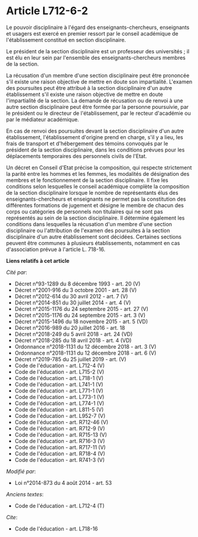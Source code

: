# Article L712-6-2

Le pouvoir disciplinaire à l'égard des enseignants-chercheurs, enseignants et usagers est exercé en premier ressort par le
conseil académique de l'établissement constitué en section disciplinaire. 

Le président de la section disciplinaire est un professeur des universités ; il est élu en leur sein par l'ensemble des
enseignants-chercheurs membres de la section. 

La récusation d'un membre d'une section disciplinaire peut être prononcée s'il existe une raison objective de mettre en doute
son impartialité. L'examen des poursuites peut être attribué à la section disciplinaire d'un autre établissement s'il existe
une raison objective de mettre en doute l'impartialité de la section. La demande de récusation ou de renvoi à une autre
section disciplinaire peut être formée par la personne poursuivie, par le président ou le directeur de l'établissement, par
le recteur d'académie ou par le médiateur académique.

En cas de renvoi des poursuites devant la section disciplinaire d'un autre établissement, l'établissement d'origine prend en
charge, s'il y a lieu, les frais de transport et d'hébergement des témoins convoqués par le président de la section
disciplinaire, dans les conditions prévues pour les déplacements temporaires des personnels civils de l'Etat. 

Un décret en Conseil d'Etat précise la composition, qui respecte strictement la parité entre les hommes et les femmes, les
modalités de désignation des membres et le fonctionnement de la section disciplinaire. Il fixe les conditions selon
lesquelles le conseil académique complète la composition de la section disciplinaire lorsque le nombre de représentants élus
des enseignants-chercheurs et enseignants ne permet pas la constitution des différentes formations de jugement et désigne le
membre de chacun des corps ou catégories de personnels non titulaires qui ne sont pas représentés au sein de la section
disciplinaire. Il détermine également les conditions dans lesquelles la récusation d'un membre d'une section disciplinaire ou
l'attribution de l'examen des poursuites à la section disciplinaire d'un autre établissement sont décidées. Certaines
sections peuvent être communes à plusieurs établissements, notamment en cas d'association prévue à l'article L. 718-16.

**Liens relatifs à cet article**

_Cité par_:

  - Décret n°93-1289 du 8 décembre 1993 - art. 20 (V)
  - Décret n°2001-916 du 3 octobre 2001 - art. 28 (V)
  - Décret n°2012-614 du 30 avril 2012 - art. 7 (V)
  - Décret n°2014-851 du 30 juillet 2014 - art. 4 (V)
  - Décret n°2015-1176 du 24 septembre 2015 - art. 27 (V)
  - Décret n°2015-1176 du 24 septembre 2015 - art. 3 (V)
  - Décret n°2015-1496 du 18 novembre 2015 - art. 5 (VD)
  - Décret n°2016-989 du 20 juillet 2016 - art. 18
  - Décret n°2018-249 du 5 avril 2018 - art. 24 (VD)
  - Décret n°2018-285 du 18 avril 2018 - art. 4 (VD)
  - Ordonnance n°2018-1131 du 12 décembre 2018 - art. 3 (V)
  - Ordonnance n°2018-1131 du 12 décembre 2018 - art. 6 (V)
  - Décret n°2019-785 du 25 juillet 2019 - art. (V)
  - Code de l'éducation - art. L712-4 (V)
  - Code de l'éducation - art. L715-2 (V)
  - Code de l'éducation - art. L718-1 (V)
  - Code de l'éducation - art. L741-1 (V)
  - Code de l'éducation - art. L771-1 (V)
  - Code de l'éducation - art. L773-1 (V)
  - Code de l'éducation - art. L774-1 (V)
  - Code de l'éducation - art. L811-5 (V)
  - Code de l'éducation - art. L952-7 (V)
  - Code de l'éducation - art. R712-46 (V)
  - Code de l'éducation - art. R712-9 (V)
  - Code de l'éducation - art. R715-13 (V)
  - Code de l'éducation - art. R716-3 (V)
  - Code de l'éducation - art. R717-11 (V)
  - Code de l'éducation - art. R718-4 (V)
  - Code de l'éducation - art. R741-3 (V)

_Modifié par_:

  - Loi n°2014-873 du 4 août 2014 - art. 53

_Anciens textes_:

  - Code de l'éducation - art. L712-4 (T)

_Cite_:

  - Code de l'éducation - art. L718-16
